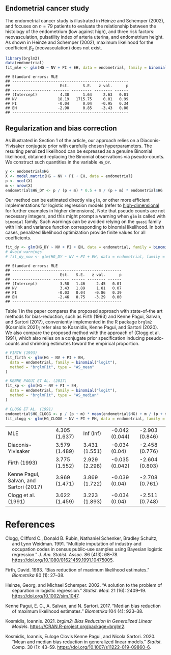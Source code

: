 ## Endometrial cancer study

The endometrial cancer study is illustrated in Heinze and Schemper
(2002), and focuses on *n* = 79 patients to evaluate the relationship
between the histology of the endometrium (low against high), and three
risk factors: neovasculation, pulsatility index of arteria uterina, and
endometrium height. As shown in Heinze and Schemper (2002), maximum
likelihood for the coefficient *β*<sub>2</sub> (neovasculation) does not
exist.

``` r
library(brglm2)
data(endometrial)
fit_mle <- glm(HG ~ NV + PI + EH, data = endometrial, family = binomial("logit"))
```

    ## Standard errors: MLE
    ## ---------------------------------------------------
    ##                      Est.      S.E.   z val.      p
    ## ----------------- ------- --------- -------- ------
    ## (Intercept)          4.30      1.64     2.63   0.01
    ## NV                  18.19   1715.75     0.01   0.99
    ## PI                  -0.04      0.04    -0.95   0.34
    ## EH                  -2.90      0.85    -3.43   0.00
    ## ---------------------------------------------------

<!-- This phenomenon is well known as separation, and can be further confirmed via the package `detectseparation` -->
<!-- ```{r sep,echo=T} -->
<!-- detectseparation::detect_separation(x = model.matrix(fit_mle),y = fit_mle$y,family = binomial()) -->
<!-- ``` -->

## Regularization and bias correction

As illustrated in Section 1 of the article, our approach relies on a
Diaconis-Ylvisaker conjugate prior with carefully chosen
hyperparameters. The resulting penalized likelihood can be expressed as
a genuine Binomial likelihood, obtained replacing the Binomial
observations via pseudo-counts. We construct such quantities in the
variable `HG_DY`.

``` r
y <- endometrial$HG
X <- model.matrix(HG ~ NV + PI + EH, data = endometrial)
p <- ncol(X)
m <- nrow(X)
endometrial$HG_DY <- p / (p + m) * 0.5 + m / (p + m) * endometrial$HG
```

Our method can be estimated directly via `glm`, or other more efficient
implementations for logistic regression models (refer to
[high-dimensional](../TEST) for further examples in higher dimensions).
Note that pseudo counts are not necessary integers, and this might
prompt a warning when `glm` is called with `binomial` family. Such
warnings can be avoided relying on the `quasi` family with link and
variance function corresponding to binomial likelihood. In both cases,
penalized likelihood optimization provide finite values for all
coefficients.

``` r
fit_dy <- glm(HG_DY ~ NV + PI + EH, data = endometrial, family = binomial("logit"))
# Avoid warnings
# fit_dy_now <- glm(HG_DY ~ NV + PI + EH, data = endometrial, family = quasi(link = "logit",variance = "mu(1-mu)"))
```

    ## Standard errors: MLE
    ## ------------------------------------------------
    ##                      Est.   S.E.   z val.      p
    ## ----------------- ------- ------ -------- ------
    ## (Intercept)          3.58   1.46     2.45   0.01
    ## NV                   3.43   1.89     1.81   0.07
    ## PI                  -0.03   0.04    -0.86   0.39
    ## EH                  -2.46   0.75    -3.29   0.00
    ## ------------------------------------------------

Table 1 in the paper compares the proposed approach with state-of-the
art methods for bias-reduction, such as Firth (1993) and Kenne Pagui,
Salvan, and Sartori (2017), conveniently implemented in the R package
`brglm2` (Kosmidis 2021); refer also to Kosmidis, Kenne Pagui, and
Sartori (2020). We also compare the proposed method with the approach of
(Clogg et al. 1991), which also relies on a conjugate prior
specification inducing pseudo-counts and shrinking estimates toward the
empirical proportion.

``` r
# FIRTH (1993)
fit_firth <- glm(HG ~ NV + PI + EH,
  data = endometrial, family = binomial("logit"),
  method = "brglmFit", type = "AS_mean"
)

# KENNE PAGUI ET AL. (2017)
fit_kp <- glm(HG ~ NV + PI + EH,
  data = endometrial, family = binomial("logit"),
  method = "brglmFit", type = "AS_median"
)

# CLOGG ET AL. (1991)
endometrial$HG_CLOGG <- p / (p + m) * mean(endometrial$HG) + m / (p + m) * endometrial$HG
fit_clogg <- glm(HG_CLOGG ~ NV + PI + EH, data = endometrial, family = binomial("logit"))
```

|                                         |               |               |                |                |
|:----------------------------------------|:--------------|:--------------|:---------------|:---------------|
| MLE                                     | 4.305 (1.637) | Inf (Inf)     | -0.042 (0.044) | -2.903 (0.846) |
| Diaconis-Ylvisaker                      | 3.579 (1.489) | 3.431 (1.551) | -0.034 (0.04)  | -2.458 (0.776) |
| Firth (1993)                            | 3.775 (1.552) | 2.929 (2.298) | -0.035 (0.042) | -2.604 (0.803) |
| Kenne Pagui, Salvan, and Sartori (2017) | 3.969 (1.471) | 3.869 (1.722) | -0.039 (0.04)  | -2.708 (0.761) |
| Clogg et al. (1991)                     | 3.622 (1.459) | 3.223 (1.893) | -0.034 (0.04)  | -2.511 (0.748) |

# References

<div id="refs" class="references csl-bib-body hanging-indent">

<div id="ref-Clogg1991" class="csl-entry">

Clogg, Clifford C., Donald B. Rubin, Nathaniel Schenker, Bradley
Schultz, and Lynn Weidman. 1991. “<span class="nocase">Multiple
imputation of industry and occupation codes in census public-use samples
using Bayesian logistic regression</span>.” *J. Am. Statist. Assoc.* 86
(413): 68–78. <https://doi.org/10.1080/01621459.1991.10475005>.

</div>

<div id="ref-Firth1993" class="csl-entry">

Firth, David. 1993. “<span class="nocase">Bias reduction of maximum
likelihood estimates</span>.” *Biometrika* 80 (1): 27–38.

</div>

<div id="ref-Heinze2002" class="csl-entry">

Heinze, Georg, and Michael Schemper. 2002. “<span class="nocase">A
solution to the problem of separation in logistic regression</span>.”
*Statist. Med.* 21 (16): 2409–19. <https://doi.org/10.1002/sim.1047>.

</div>

<div id="ref-Pagui2017" class="csl-entry">

Kenne Pagui, E. C., A. Salvan, and N. Sartori. 2017. “<span
class="nocase">Median bias reduction of maximum likelihood
estimates</span>.” *Biometrika* 104 (4): 923–38.

</div>

<div id="ref-brglm2" class="csl-entry">

Kosmidis, Ioannis. 2021. *<span class="nocase">brglm2</span>: Bias
Reduction in Generalized Linear Models*.
<https://CRAN.R-project.org/package=brglm2>.

</div>

<div id="ref-Kosmidis2020" class="csl-entry">

Kosmidis, Ioannis, Euloge Clovis Kenne Pagui, and Nicola Sartori. 2020.
“<span class="nocase">Mean and median bias reduction in generalized
linear models</span>.” *Statist. Comp.* 30 (1): 43–59.
<https://doi.org/10.1007/s11222-019-09860-6>.

</div>

</div>
